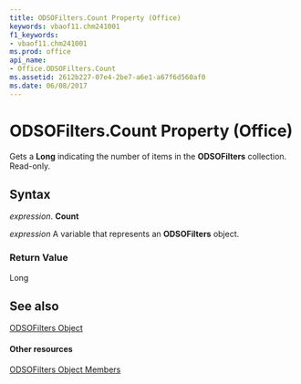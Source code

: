 ```yaml
---
title: ODSOFilters.Count Property (Office)
keywords: vbaof11.chm241001
f1_keywords:
- vbaof11.chm241001
ms.prod: office
api_name:
- Office.ODSOFilters.Count
ms.assetid: 2612b227-07e4-2be7-a6e1-a67f6d560af0
ms.date: 06/08/2017
---
```



# ODSOFilters.Count Property (Office)

Gets a  **Long** indicating the number of items in the **ODSOFilters** collection. Read-only.


## Syntax

 _expression_. **Count**

 _expression_ A variable that represents an **ODSOFilters** object.


### Return Value

Long


## See also


[ODSOFilters Object](odsofilters-object-office.md)
#### Other resources


[ODSOFilters Object Members](odsofilters-members-office.md)

